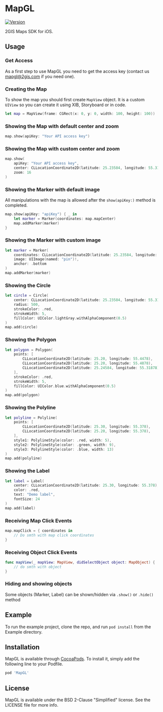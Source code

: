 # MapGL
[![Version](https://img.shields.io/cocoapods/v/MapGL.svg?style=flat)](https://cocoapods.org/pods/MapGL)

2GIS Maps SDK for iOS.

## Usage

### Get Access
As a first step to use MapGL you need to get the access key (contact us mapgl@2gis.com if you need one).

### Creating the Map
To show the map you should first create `MapView` object. It is a custom `UIView` so you can create it using XIB, Storyboard or in code.

```swift
let map = MapView(frame: CGRect(x: 0, y: 0, width: 100, height: 100))
```

### Showing the Map with default center and zoom

```swift
map.show(apiKey: "Your API access key")
```

### Showing the Map with custom center and zoom

```swift
map.show(
    apiKey: "Your API access key",
    center: CLLocationCoordinate2D(latitude: 25.23584, longitude: 55.31878),
    zoom: 16
)
```

### Showing the Marker with default image
All manipulations with the map is allowed after the `show(apiKey:)` method is completed.

```swift
map.show(apiKey: "apiKey") { _ in
    let marker = Marker(coordinates: map.mapCenter)
    map.addMarker(marker)
}
```

### Showing the Marker with custom image

```swift
let marker = Marker(
    coordinates: CLLocationCoordinate2D(latitude: 25.23584, longitude: 55.31878),
    image: UIImage(named: "pin")!,
    anchor: .bottom
)
map.addMarker(marker)
```

### Showing the Circle

```swift
let circle = Circle(
    center: CLLocationCoordinate2D(latitude: 25.23584, longitude: 55.31878),
    radius: 500,
    strokeColor: .red,
    strokeWidth: 5,
    fillColor: UIColor.lightGray.withAlphaComponent(0.5)
)
map.add(circle)
```


### Showing the Polygon

```swift
let polygon = Polygon(
    points: [
        CLLocationCoordinate2D(latitude: 25.20, longitude: 55.4478),
        CLLocationCoordinate2D(latitude: 25.20, longitude: 55.4878),
        CLLocationCoordinate2D(latitude: 25.24584, longitude: 55.31878),
    ],
    strokeColor: .red,
    strokeWidth: 5,
    fillColor: UIColor.blue.withAlphaComponent(0.5)
)
map.add(polygon)
```

### Showing the Polyline

```swift
let polyline = Polyline(
    points: [
        CLLocationCoordinate2D(latitude: 25.30, longitude: 55.378),
        CLLocationCoordinate2D(latitude: 25.20, longitude: 55.378),
    ],
    style1: PolylineStyle(color: .red, width: 5),
    style2: PolylineStyle(color: .green, width: 9),
    style3: PolylineStyle(color: .blue, width: 13)
)
map.add(polyline)
```


### Showing the Label

```swift
let label = Label(
	center: CLLocationCoordinate2D(latitude: 25.30, longitude: 55.378),
	color: .red,
	text: "Demo label",
	fontSize: 24
)
map.add(label)
```

### Receiving Map Click Events

```swift
map.mapClick = { coordinates in
    // Do smth with map click coordinates
}
```

### Receiving Object Click Events

```swift
func mapView(_ mapView: MapView, didSelectObject object: MapObject) {
    // do smth with object
}
```

### Hiding and showing objects

Some objects (Marker, Label) can be shown/hidden via `.show()` or `.hide()` method

## Example
To run the example project, clone the repo, and run `pod install` from the Example directory.

## Installation
MapGL is available through [CocoaPods](https://cocoapods.org). To install
it, simply add the following line to your Podfile.

```ruby
pod 'MapGL'
```

## License
MapGL is available under the BSD 2-Clause "Simplified" license. See the LICENSE file for more info.
